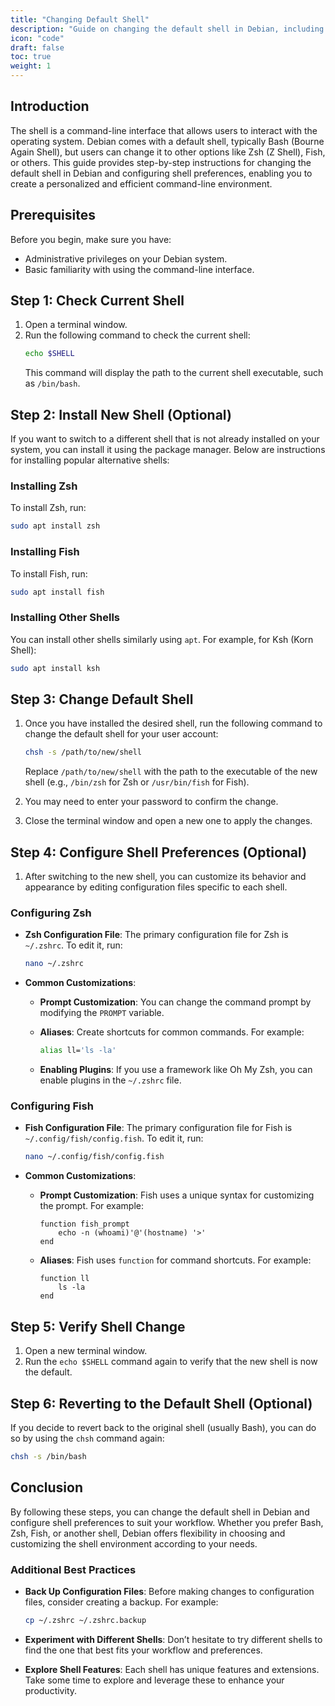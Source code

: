 ```yaml
---
title: "Changing Default Shell"
description: "Guide on changing the default shell in Debian, including popular options like Bash, Zsh, and Fish, and how to configure shell preferences."
icon: "code"
draft: false
toc: true
weight: 1
---
```


## Introduction

The shell is a command-line interface that allows users to interact with the operating system. Debian comes with a default shell, typically Bash (Bourne Again Shell), but users can change it to other options like Zsh (Z Shell), Fish, or others. This guide provides step-by-step instructions for changing the default shell in Debian and configuring shell preferences, enabling you to create a personalized and efficient command-line environment.

## Prerequisites

Before you begin, make sure you have:

- Administrative privileges on your Debian system.
- Basic familiarity with using the command-line interface.

## Step 1: Check Current Shell

1. Open a terminal window.
2. Run the following command to check the current shell:
   ```bash
   echo $SHELL
   ```
   This command will display the path to the current shell executable, such as `/bin/bash`.

## Step 2: Install New Shell (Optional)

If you want to switch to a different shell that is not already installed on your system, you can install it using the package manager. Below are instructions for installing popular alternative shells:

### Installing Zsh

To install Zsh, run:

```bash
sudo apt install zsh
```

### Installing Fish

To install Fish, run:

```bash
sudo apt install fish
```

### Installing Other Shells

You can install other shells similarly using `apt`. For example, for Ksh (Korn Shell):

```bash
sudo apt install ksh
```

## Step 3: Change Default Shell

1. Once you have installed the desired shell, run the following command to change the default shell for your user account:
   ```bash
   chsh -s /path/to/new/shell
   ```
   Replace `/path/to/new/shell` with the path to the executable of the new shell (e.g., `/bin/zsh` for Zsh or `/usr/bin/fish` for Fish).

2. You may need to enter your password to confirm the change.

3. Close the terminal window and open a new one to apply the changes.

## Step 4: Configure Shell Preferences (Optional)

1. After switching to the new shell, you can customize its behavior and appearance by editing configuration files specific to each shell.

### Configuring Zsh

- **Zsh Configuration File**: The primary configuration file for Zsh is `~/.zshrc`. To edit it, run:

  ```bash
  nano ~/.zshrc
  ```

- **Common Customizations**:
  - **Prompt Customization**: You can change the command prompt by modifying the `PROMPT` variable.
  - **Aliases**: Create shortcuts for common commands. For example:

    ```bash
    alias ll='ls -la'
    ```

  - **Enabling Plugins**: If you use a framework like Oh My Zsh, you can enable plugins in the `~/.zshrc` file.

### Configuring Fish

- **Fish Configuration File**: The primary configuration file for Fish is `~/.config/fish/config.fish`. To edit it, run:

  ```bash
  nano ~/.config/fish/config.fish
  ```

- **Common Customizations**:
  - **Prompt Customization**: Fish uses a unique syntax for customizing the prompt. For example:

    ```fish
    function fish_prompt
        echo -n (whoami)'@'(hostname) '>'
    end
    ```

  - **Aliases**: Fish uses `function` for command shortcuts. For example:

    ```fish
    function ll
        ls -la
    end
    ```

## Step 5: Verify Shell Change

1. Open a new terminal window.
2. Run the `echo $SHELL` command again to verify that the new shell is now the default.

## Step 6: Reverting to the Default Shell (Optional)

If you decide to revert back to the original shell (usually Bash), you can do so by using the `chsh` command again:

```bash
chsh -s /bin/bash
```

## Conclusion

By following these steps, you can change the default shell in Debian and configure shell preferences to suit your workflow. Whether you prefer Bash, Zsh, Fish, or another shell, Debian offers flexibility in choosing and customizing the shell environment according to your needs. 

### Additional Best Practices

- **Back Up Configuration Files**: Before making changes to configuration files, consider creating a backup. For example:

  ```bash
  cp ~/.zshrc ~/.zshrc.backup
  ```

- **Experiment with Different Shells**: Don’t hesitate to try different shells to find the one that best fits your workflow and preferences.
- **Explore Shell Features**: Each shell has unique features and extensions. Take some time to explore and leverage these to enhance your productivity.